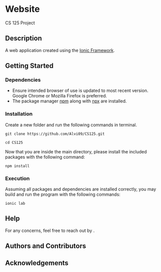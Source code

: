 # Website
CS 125 Project

## Description
A web application created using the [Ionic Framework](https://ionicframework.com/).

## Getting Started
### Dependencies
* Ensure intended browser of use is updated to most recent version. Google Chrome or Mozilla Firefox is preferred.
* The package manager [npm](https://www.npmjs.com/) along with [npx](https://nodejs.dev/learn/the-npx-nodejs-package-runner) are installed.

### Installation
Create a new folder and run the following commands in terminal. <br>
``` 
git clone https://github.com/Alvi09/CS125.git

cd CS125
```

Now that you are inside the main directory, please install the included packages with the following command:
```
npm install
```

### Execution
Assuming all packages and dependencies are installed correctly, you may build and run the program with the following commands: 
```
ionic lab
```

## Help
For any concerns, feel free to reach out by .

## Authors and Contributors


## Acknowledgements

